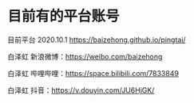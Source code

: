 # 目前有的平台账号
目前平台
2020.10.1
https://baizehong.github.io/pingtai/


白泽虹 新浪微博：https://weibo.com/baizehong

白泽虹 哔哩哔哩：https://space.bilibili.com/7833849

白泽虹 抖音：https://v.douyin.com/JU6HjGK/
